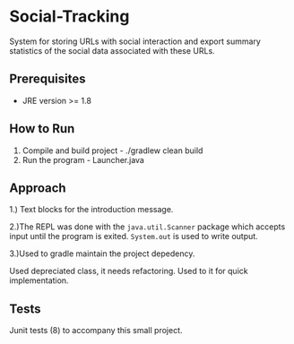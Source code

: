 # Social-Tracking
System for storing URLs with social interaction and export summary statistics of the
social data associated with these URLs.

## Prerequisites
- JRE version >= 1.8

## How to Run
1. Compile and build project - ./gradlew clean build 
2. Run the program - Launcher.java

## Approach
1.) Text blocks for the introduction message.

2.)The REPL was done with the `java.util.Scanner` package which accepts input until the program is
exited. `System.out` is used to write output.

3.)Used to gradle maintain the project depedency.


Used depreciated class, it needs refactoring. Used to it for quick implementation.

## Tests
 Junit tests (8) to accompany this small project.